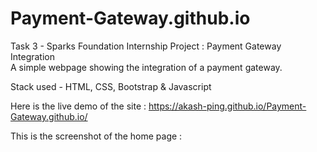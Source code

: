# Payment-Gateway.github.io

Task 3 -
Sparks Foundation Internship Project : Payment Gateway Integration  
A simple webpage showing the integration of a payment gateway.  

Stack used - 
HTML, CSS, Bootstrap & Javascript 

Here is the live demo of the site : https://akash-ping.github.io/Payment-Gateway.github.io/

This is the screenshot of the home page :


